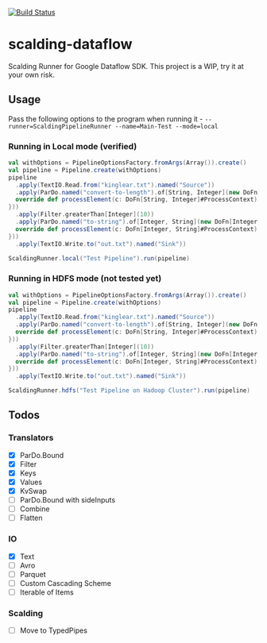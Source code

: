 [![Build Status](https://snap-ci.com/ashwanthkumar/scalding-dataflow/branch/master/build_image)](https://snap-ci.com/ashwanthkumar/scalding-dataflow/branch/master)

# scalding-dataflow
Scalding Runner for Google Dataflow SDK. This project is a WIP, try it at your own risk.

## Usage
Pass the following options to the program when running it - `--runner=ScaldingPipelineRunner --name=Main-Test --mode=local`

### Running in Local mode (verified)
```scala
val withOptions = PipelineOptionsFactory.fromArgs(Array()).create()
val pipeline = Pipeline.create(withOptions)
pipeline
  .apply(TextIO.Read.from("kinglear.txt").named("Source"))
  .apply(ParDo.named("convert-to-length").of[String, Integer](new DoFn[String, Integer]() {
  override def processElement(c: DoFn[String, Integer]#ProcessContext): Unit = c.output(c.element().length)
}))
  .apply(Filter.greaterThan[Integer](10))
  .apply(ParDo.named("to-string").of[Integer, String](new DoFn[Integer, String]() {
  override def processElement(c: DoFn[Integer, String]#ProcessContext): Unit = c.output(c.element().toString)
}))
  .apply(TextIO.Write.to("out.txt").named("Sink"))

ScaldingRunner.local("Test Pipeline").run(pipeline)
```

### Running in HDFS mode (not tested yet)
```scala
val withOptions = PipelineOptionsFactory.fromArgs(Array()).create()
val pipeline = Pipeline.create(withOptions)
pipeline
  .apply(TextIO.Read.from("kinglear.txt").named("Source"))
  .apply(ParDo.named("convert-to-length").of[String, Integer](new DoFn[String, Integer]() {
  override def processElement(c: DoFn[String, Integer]#ProcessContext): Unit = c.output(c.element().length)
}))
  .apply(Filter.greaterThan[Integer](10))
  .apply(ParDo.named("to-string").of[Integer, String](new DoFn[Integer, String]() {
  override def processElement(c: DoFn[Integer, String]#ProcessContext): Unit = c.output(c.element().toString)
}))
  .apply(TextIO.Write.to("out.txt").named("Sink"))

ScaldingRunner.hdfs("Test Pipeline on Hadoop Cluster").run(pipeline)
```

## Todos
### Translators
- [x] ParDo.Bound
- [x] Filter
- [x] Keys
- [x] Values
- [x] KvSwap
- [ ] ParDo.Bound with sideInputs
- [ ] Combine
- [ ] Flatten

### IO
- [x] Text
- [ ] Avro
- [ ] Parquet
- [ ] Custom Cascading Scheme
- [ ] Iterable of Items

### Scalding
- [ ] Move to TypedPipes
